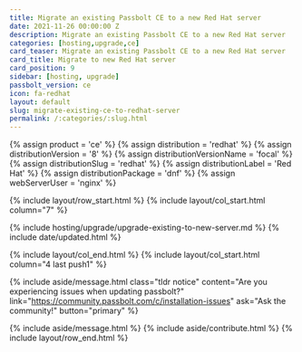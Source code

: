 ```yaml
---
title: Migrate an existing Passbolt CE to a new Red Hat server 
date: 2021-11-26 00:00:00 Z
description: Migrate an existing Passbolt CE to a new Red Hat server
categories: [hosting,upgrade,ce]
card_teaser: Migrate an existing Passbolt CE to a new Red Hat server 
card_title: Migrate to new Red Hat server
card_position: 9
sidebar: [hosting, upgrade]
passbolt_version: ce
icon: fa-redhat
layout: default
slug: migrate-existing-ce-to-redhat-server
permalink: /:categories/:slug.html
---
```


{% assign product = 'ce' %}
{% assign distribution = 'redhat' %}
{% assign distributionVersion = '8' %}
{% assign distributionVersionName = 'focal' %}
{% assign distributionSlug = 'redhat' %}
{% assign distributionLabel = 'Red Hat' %}
{% assign distributionPackage = 'dnf' %}
{% assign webServerUser = 'nginx' %}

{% include layout/row_start.html %}
{% include layout/col_start.html column="7" %}

{% include hosting/upgrade/upgrade-existing-to-new-server.md %}
{% include date/updated.html %}

{% include layout/col_end.html %}
{% include layout/col_start.html column="4 last push1" %}

{% include aside/message.html
    class="tldr notice"
    content="Are you experiencing issues when updating passbolt?"
    link="https://community.passbolt.com/c/installation-issues"
    ask="Ask the community!"
    button="primary"
%}

{% include aside/message.html %}
{% include aside/contribute.html %}
{% include layout/row_end.html %}
